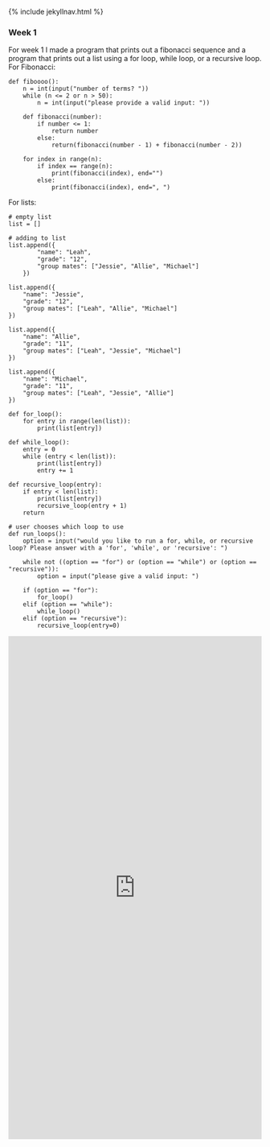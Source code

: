 {% include jekyllnav.html %}

### Week 1
For week 1 I made a program that prints out a fibonacci sequence and a program that prints out a list using a for loop, while loop, or a recursive loop.
For Fibonacci:
```
def fiboooo():
    n = int(input("number of terms? "))
    while (n <= 2 or n > 50):
        n = int(input("please provide a valid input: "))

    def fibonacci(number):
        if number <= 1:
            return number
        else:
            return(fibonacci(number - 1) + fibonacci(number - 2))

    for index in range(n):
        if index == range(n):
            print(fibonacci(index), end="")
        else:
            print(fibonacci(index), end=", ")
```

For lists:
```
# empty list
list = []

# adding to list
list.append({
        "name": "Leah",
        "grade": "12",
        "group mates": ["Jessie", "Allie", "Michael"]
    })

list.append({
    "name": "Jessie",
    "grade": "12",
    "group mates": ["Leah", "Allie", "Michael"]
})

list.append({
    "name": "Allie",
    "grade": "11",
    "group mates": ["Leah", "Jessie", "Michael"]
})

list.append({
    "name": "Michael",
    "grade": "11",
    "group mates": ["Leah", "Jessie", "Allie"]
})

def for_loop():
    for entry in range(len(list)):
        print(list[entry])

def while_loop():
    entry = 0
    while (entry < len(list)):
        print(list[entry])
        entry += 1

def recursive_loop(entry):
    if entry < len(list):
        print(list[entry])
        recursive_loop(entry + 1)
    return

# user chooses which loop to use
def run_loops():
    option = input("would you like to run a for, while, or recursive loop? Please answer with a 'for', 'while', or 'recursive': ")

    while not ((option == "for") or (option == "while") or (option == "recursive")):
        option = input("please give a valid input: ")

    if (option == "for"):
        for_loop()
    elif (option == "while"):
        while_loop()
    elif (option == "recursive"):
        recursive_loop(entry=0)
```
<iframe frameborder="0" width="100%" height="1000px" src="https://replit.com/@leahbogomolny/tri3_individ?lite=true"></iframe>
